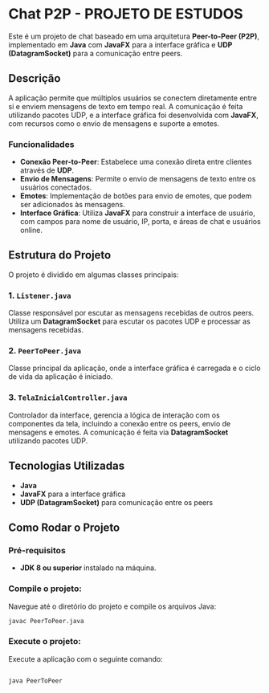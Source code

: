 # Chat P2P - PROJETO DE ESTUDOS

Este é um projeto de chat baseado em uma arquitetura **Peer-to-Peer (P2P)**, implementado em **Java** com **JavaFX** para a interface gráfica e **UDP (DatagramSocket)** para a comunicação entre peers.

## Descrição

A aplicação permite que múltiplos usuários se conectem diretamente entre si e enviem mensagens de texto em tempo real. A comunicação é feita utilizando pacotes UDP, e a interface gráfica foi desenvolvida com **JavaFX**, com recursos como o envio de mensagens e suporte a emotes.

### Funcionalidades

- **Conexão Peer-to-Peer**: Estabelece uma conexão direta entre clientes através de **UDP**.
- **Envio de Mensagens**: Permite o envio de mensagens de texto entre os usuários conectados.
- **Emotes**: Implementação de botões para envio de emotes, que podem ser adicionados às mensagens.
- **Interface Gráfica**: Utiliza **JavaFX** para construir a interface de usuário, com campos para nome de usuário, IP, porta, e áreas de chat e usuários online.

## Estrutura do Projeto

O projeto é dividido em algumas classes principais:

### 1. `Listener.java`

Classe responsável por escutar as mensagens recebidas de outros peers. Utiliza um **DatagramSocket** para escutar os pacotes UDP e processar as mensagens recebidas.

### 2. `PeerToPeer.java`

Classe principal da aplicação, onde a interface gráfica é carregada e o ciclo de vida da aplicação é iniciado.

### 3. `TelaInicialController.java`

Controlador da interface, gerencia a lógica de interação com os componentes da tela, incluindo a conexão entre os peers, envio de mensagens e emotes. A comunicação é feita via **DatagramSocket** utilizando pacotes UDP.

## Tecnologias Utilizadas

- **Java**
- **JavaFX** para a interface gráfica
- **UDP (DatagramSocket)** para comunicação entre os peers

## Como Rodar o Projeto

### Pré-requisitos

- **JDK 8 ou superior** instalado na máquina.


### Compile o projeto: 
Navegue até o diretório do projeto e compile os arquivos Java:
```bash
javac PeerToPeer.java
```
### Execute o projeto: 

Execute a aplicação com o seguinte comando:

```bash

java PeerToPeer
```

